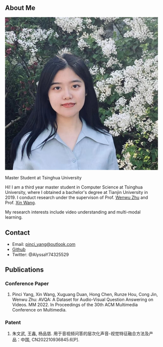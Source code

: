 ## About Me

<img class="profile-picture" src="profile.jpg">

Master Student at Tsinghua University

Hi! I am a third year master student in Computer Science at Tsinghua University, where I obtained a bachelor's degree at Tianjin University in 2019. I conduct research under the supervison of Prof. [Wenwu Zhu](https://scholar.google.com/citations?user=7t2jzpgAAAAJ&hl=en) and Prof. [Xin Wang](http://mn.cs.tsinghua.edu.cn/xinwang/).

My research interests include video understanding and multi-modal learning.

## Contact
- Email: pinci_yang@outlook.com
- [Github](https://github.com/alyssaYoung)
- Twitter: @AlyssaY74325529


## Publications
### Conference Paper
1. Pinci Yang, Xin Wang, Xuguang Duan, Hong Chen, Runze Hou, Cong Jin, Wenwu Zhu: AVQA: A Dataset for Audio-Visual Question Answering on Videos. MM 2022. In Proceedings of the 30th ACM Multimedia Conference on Multimedia.

### Patent
1. 朱文武, 王鑫, 杨品慈. 用于音视频问答的层次化声音-视觉特征融合方法及产品：中国, CN202210936845.6\[P\].
